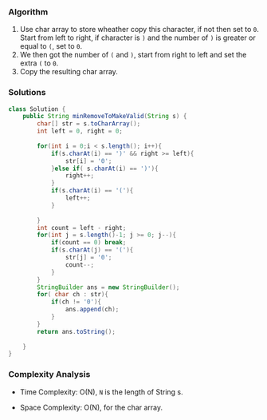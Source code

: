 ### Algorithm

1. Use char array to store wheather copy this character, if not then set to `0`. Start from left to right, if character is `)` and  the number of `)` is greater or equal to `(`, set to `0`. 
2. We then got the number of `(` and `)`, start from right to left and set the extra `(` to `0`.
3. Copy the resulting char array.

### Solutions

```java
class Solution {
    public String minRemoveToMakeValid(String s) {
        char[] str = s.toCharArray();
        int left = 0, right = 0;
    
        for(int i = 0;i < s.length(); i++){
            if(s.charAt(i) == ')' && right >= left){
                str[i] = '0';
            }else if( s.charAt(i) == ')'){
                right++;
            }
            if(s.charAt(i) == '('){
                left++;
            }
            
        }
        int count = left - right;
        for(int j = s.length()-1; j >= 0; j--){
            if(count == 0) break;
            if(s.charAt(j) == '('){
                str[j] = '0';
                count--;
            }
        }
        StringBuilder ans = new StringBuilder();
        for( char ch : str){
            if(ch != '0'){
                ans.append(ch);
            }
        }
        return ans.toString();
        
    }
}
```

### Complexity Analysis

+ Time Complexity: O(N), `N` is the length of String s.

+ Space Complexity: O(N), for the char array.